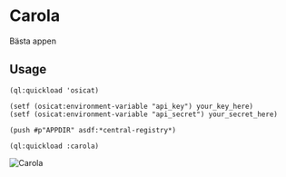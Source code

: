 # Carola

Bästa appen

## Usage

```common-lisp
(ql:quickload 'osicat)

(setf (osicat:environment-variable "api_key") your_key_here)
(setf (osicat:environment-variable "api_secret") your_secret_here)

(push #p"APPDIR" asdf:*central-registry*)

(ql:quickload :carola)

```

![Carola](http://i.ytimg.com/vi/Jbuczj_elfM/maxresdefault.jpg)
